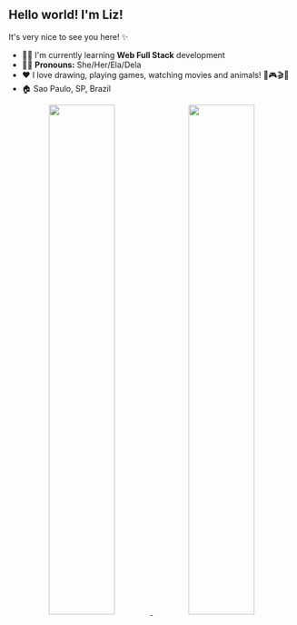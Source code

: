 ## Hello world! I'm Liz! 
It's very nice to see you here! ✨ 

- 👩‍🎓 I'm currently learning <b>Web Full Stack</b> development
- 🏳️‍🌈 <b>Pronouns:</b> She/Her/Ela/Dela
- ❤️ I love drawing, playing games, watching movies and animals! 🎨🎮🎬🐇
- 🏠 Sao Paulo, SP, Brazil

<div align="center">
  <a href="https://github.com/amarilisc">
  <img height="48%" src="https://github-readme-stats.vercel.app/api?username=amarilisc&show_icons=true&theme=buefy&include_all_commits=true&count_private=true"/>
  <img height="48%" src="https://github-readme-stats.vercel.app/api/top-langs/?username=amarilisc&layout=compact&langs_count=7&theme=buefy"/>
</div>
